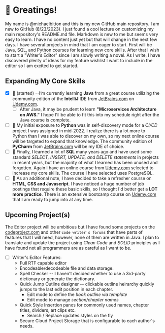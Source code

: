 <!---
michaelbitton/michaelbitton is a ✨ ~special~ ✨ repository containing a `README.md` (this file) appears on your GitHub profile. You can click the Preview link to take a look at your changes.
--->

# 👋 Greatings!
My name is @michaelbitton and this is my new GitHub main repository. I am new to GitHub (8/23/2023). I just found a cool lecture on customizing my main repository's README.md file. Markdown is new to me but seems very easy to learn. I have no content just yet but that will change in the next few days. I have several projects in mind that I am eager to start. First will be Java, SQL, and Python courses for learning new core skills. After that I wish to start a "Writer's Editor" since I am slowly writing a novel.  As I write, I have discovered plenty of ideas for my feature wishlist I want to include in the editor so I am excited to get started.

## Expanding My Core Skills
- [X] 🌱 (started) --I’m currently learning **Java** from a great course utilizing the community edition of the **IntelliJ** IDE from [JetBrains.com](https://www.jetbrains.com/) on [Udemy.com](https://www.udemy.com/).
	- [ ] After Java, it may be prudent to learn **"Microservices Architecture on AWS."**  I hope I'll be able to fit this into my schedule right after the Java course is complete.
- [ ] 🌱 My initial exposure to **Python** was in self-discovery mode for a *CI/CD* project I was assigned in mid-2022. I realize there is a lot more to Python than I was able to discover on my own, so my next online course will be targeted to expand that knowledge. The community edition of **PyCharm** from [JetBrains.com](https://www.jetbrains.com/) will be my IDE of choice.
- [ ] 🌱 Finally, I learned a lot of **SQL** many years ago and have used some standard *SELECT, INSERT, UPDATE, and DELETE statements* in projects in recent years, but the majority of what I learned has been unused and forgotten. Again I have an online course from [Udemy.com](https://www.udemy.com/) selected to increase my core skills.  The course I have selected uses PostgreSQL.
- [ ] 🌱 As an additional note, I have decided to take a refresher course on **HTML, CSS and Javascript**. I have noticed a huge number of job postings that require these basic skills, so I thought I'd better get a **LOT more practice**. There is an extensive bootcamp course on [Udemy.com](https://www.udemy.com/) that I am ready to jump into at any time.

## Upcoming Project(s)
The Editor project will be ambitious but I have found some projects on the [codeproject.com](https://www.codeproject.com) and other `code writer's forums` that have parts of features that I will need, however, none of them are written in Java.  I plan to translate and update the project using *Clean Code* and *SOLID* principles as I have found not all programmers are as careful as I want to be.
- [ ] Writer's Editor Features:
  - Full RTF capable editor
  - Encodeable/decodeable file and data storage.
  - Spell Checker -- I haven't decided whether to use a 3rd-party dictionary or generate the dictionary.
  - Quick Jump Outline designer -- clickable outline heirarchy quickly jumps to the last edit position in each chapter.
  	- Edit mode to define the *book outline via template*
   	- Edit mode to manage *section/chapter names*
  - Quick Style Insertion panes for commonly used names, chapter titles, dividers, art clips etc.
	- Search / Replace updates styles on the fly
  - Secure Cloud Project Storage that is configurable to each author's needs.

<!--- TO DO IDEAS
- 👀 I’m interested in ...
- 💞️ I’m looking to collaborate on ...
- 📫 How to reach me ...
--->
